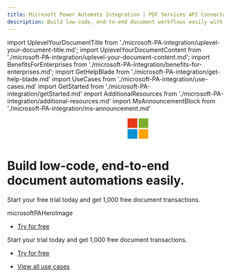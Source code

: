 ```yaml
---
title: Microsoft Power Automate Integration | PDF Services API Connector | Adobe Acrobat Sign Connector
description: Build low-code, end-to-end document workflows easily with Adobe Document Services & Adobe Acrobat Sign on Microsoft Power Platform. From PDF creation and conversion to e-signatures, access over twenty PDF actions. Learn more and start a free trial today.
---
```


import UplevelYourDocumentTitle from './microsoft-PA-integration/uplevel-your-document-title.md';
import UplevelYourDocumentContent from './microsoft-PA-integration/uplevel-your-document-content.md';
import BenefitsForEnterprises from './microsoft-PA-integration/benefits-for-enterprises.md';
import GetHelpBlade from './microsoft-PA-integration/get-help-blade.md'
import UseCases from './microsoft-PA-integration/use-cases.md'
import GetStarted from './microsoft-PA-integration/getStarted.md'
import AdditionalResources from './microsoft-PA-integration/additional-resources.md'
import MsAnnouncementBlock from './microsoft-PA-integration/ms-announcement.md'

<Hero slots="icon, heading, text, assetsImg, buttons"  customLayout variant="halfwidth" variantsTypePrimary='primary' className="microsoftPAHerobgImage Hero-Banner ms-hero-img"/>

![Adobe X Microsoft](../images/AdobeXMicrosoft_Lockup_Desktop.png)

# Build low-code, end-to-end document automations easily.

Start your free trial today and get 1,000 free document transactions.

microsoftPAHeroImage

- [Try for free](https://www.adobe.com/go/powerautomate_getstarted)

<WrapperComponent slots="content" repeat="1" theme="light" className="Uplevel-Your-DocumentTitle"/>

<MsAnnouncementBlock/>

<WrapperComponent slots="content" repeat="1" theme="lightest" className="Uplevel-Your-DocumentTitle"/>

<UplevelYourDocumentTitle />

<UplevelYourDocumentContent />

<SummaryBlock slots="text, buttons" theme="dark"  buttonPositionRight btnVariant="cta" className="How-to-get-started key-features-code-block ms-pa-page hero-below-compo ms-pa-page-mob ms-pa-summary-blade" />

Start your trial today and get 1,000 free document transactions.

- [Try for free](https://www.adobe.com/go/powerautomate_getstarted)


<WrapperComponent slots="content" theme="lightest" className="Benefits-For-Enterprises"/>

<BenefitsForEnterprises/>


<WrapperComponent slots="content" theme="lightest" className="Use-Cases"/>

<UseCases/>

<TextBlock slots="buttons" isCentered theme="lightest" variantsTypePrimary='secondary' isPrimaryBtn  className='padding-5 Use-cases-for-Adobe-Document-Services'/>

- [View all use cases](/use-cases/agreements-and-contracts/sales-proposals-and-contracts/)

<WrapperComponent slots="content" theme="light" className="Get-Started"/>

<GetStarted/>

<WrapperComponent slots="content" theme="lightest" className="Get-Started"/>

<AdditionalResources/>

<WrapperComponent slots="content" theme="lightest" className="div-flex overflow-hidden"/>

<GetHelpBlade/>